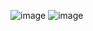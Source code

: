 ![image](https://github.com/ilrexho2011/Project-EULER-Possible-Solutions-Problems-101_to_200/assets/61479363/37d70061-c30b-479c-9185-fee490c98d0d)
![image](https://github.com/ilrexho2011/Project-EULER-Possible-Solutions-Problems-101_to_200/assets/61479363/61c37b51-4fde-41d9-880e-583a527f84da)


